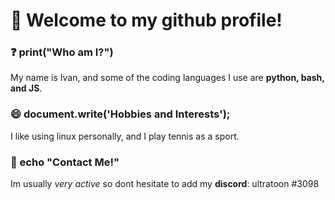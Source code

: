 # 👋 Welcome to my github profile!

### ❓ print("Who am I?")
My name is Ivan, and some of the coding languages I use are **python, bash, and JS**. 

### 😄 document.write('Hobbies and Interests');
I like using linux personally, and I play tennis as a sport.

### 💬 echo "Contact Me!"
Im usually *very active* so dont hesitate to add my **discord**: ultratoon #3098
